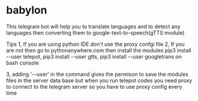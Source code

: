 # babylon
This telegram bot will help you to translate languages and to detect any languages then converting them to google-text-to-speech(gTTS module)

 Tips
 1, If you are using python IDE don't use the proxy confgi file
 2, If you are not then go to pythonanywhere.com then install the modules 
 pip3 install --user telepot, 
 pip3 install --user gtts,
 pip3 install --user googletrans on bash  console
 
 3, adding '--user' in the command gives the permison to save the modules files in the server data base but when you run telepot codes you need proxy to connect to the telegram server so you have to use proxy config every time 
